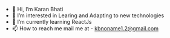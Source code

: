 - 👋 Hi, I’m Karan Bhati
- 👀 I’m interested in Learing and Adapting to new technologies
- 🌱 I’m currently learning ReactJs
- 📫 How to reach me mail me at - kbnoname1.2@gmail.com

<!---
DeadlyGmerx/DeadlyGmerx is a ✨ special ✨ repository because its `README.md` (this file) appears on your GitHub profile.
You can click the Preview link to take a look at your changes.
--->
